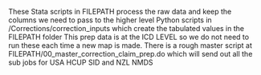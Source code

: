These Stata scripts in FILEPATH process the raw data and keep the columns we need to pass
to the higher level Python scripts in /Corrections/correction_inputs which create the tabulated values in the FILEPATH folder
This prep data is at the ICD LEVEL so we do not need to run these each time a new map is made.
There is a rough master script at FILEPATH/00_master_correction_claim_prep.do which will
send out all the sub jobs for USA HCUP SID and NZL NMDS
